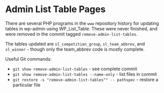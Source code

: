 # Admin List Table Pages

There are several PHP programs in the `www` repository history for updating tables in wp-admin using WP_List_Table. These were never finished, and were removed in the commit tagged `remove-admin-list-tables`.

The tables updated are `sl_competition_group`, `sl_team_abbrev`, and `sl_winner` - though only the team_abbrev code is mostly complete.

Useful Git commands:

* `git show remove-admin-list-tables` - see complete commit
* `git show remove-admin-list-tables --name-only` - list files in commit
* `git restore -s "remove-admin-list-tables^" -- pathspec` - restore a particular file
